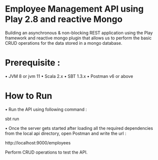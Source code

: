# Employee Management API using Play 2.8 and reactive Mongo
Building an asynchronous & non-blocking REST application using the Play framework and reactive mongo plugin that allows us to perform the basic CRUD operations for the data stored in a mongo database.
# Prerequisite :
  • JVM 8 or jvm 11
   • Scala 2.x
   • SBT 1.3.x
   • Postman v6 or above
   # How to Run
   • Run the API using following command :

sbt run

• Once the server gets started after loading all the required dependencies from the local api directory, open Postman and write the url :

http://localhost:9000/employees

Perform CRUD operations to test the API.
